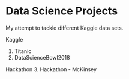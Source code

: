 # Data Science Projects
My attempt to tackle different Kaggle data sets.

Kaggle
1. Titanic
2. DataScienceBowl2018

Hackathon
3. Hackathon - McKinsey